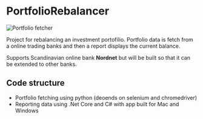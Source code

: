 # PortfolioRebalancer

![Portfolio fetcher](https://github.com/backlune/PortfolioRebalancer/workflows/Python%20application/badge.svg?branch=master)


Project for rebalancing an investment portofilio. Portfolio data is fetch from a online trading banks and then a report displays the
current balance. 

Supports Scandinavian online bank **Nordnet** but will be built so that it can be extended to other banks.

## Code structure
- Portfolio fetching using python (deoends on selenium and chromedriver)
- Reporting data using .Net Core and C# with app built for Mac and Windows